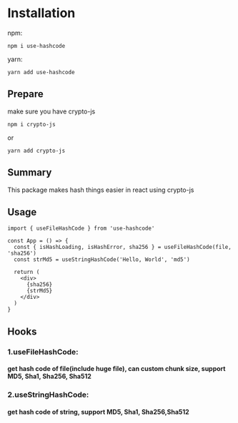 # Installation

npm:

```shell
npm i use-hashcode
```

yarn:

```shell
yarn add use-hashcode
```

## Prepare
make sure you have crypto-js
```shell
npm i crypto-js
```
or
```shell
yarn add crypto-js
```

## Summary

This package makes hash things easier in react using crypto-js

## Usage

````tsx
import { useFileHashCode } from 'use-hashcode'

const App = () => {
  const { isHashLoading, isHashError, sha256 } = useFileHashCode(file, 'sha256')
  const strMd5 = useStringHashCode('Hello, World', 'md5')

  return (
    <div>
      {sha256}
      {strMd5}
    </div>
  )
}
````

## Hooks

### 1.useFileHashCode:

#### get hash code of file(include huge file), can custom chunk size, support MD5, Sha1, Sha256, Sha512

### 2.useStringHashCode:

#### get hash code of string, support MD5, Sha1, Sha256,Sha512